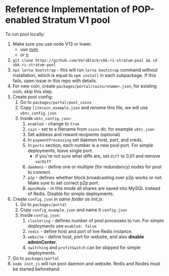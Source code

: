 # Reference Implementation of POP-enabled Stratum V1 pool

To run pool locally:

1. Make sure you use node V13 or lower.
    - use [nvm](https://github.com/nvm-sh/nvm#installation)
    - or [n](https://github.com/tj/n)
2. `git clone https://github.com/VeriBlock/vbk-ri-stratum-pool && cd vbk-ri-stratum-pool`
3. `npx lerna bootstrap` - this will run `lerna bootstrap` command without installation, which is equal to `npm install` in each subpackage. If this fails, open issue in this repo with details.
4. For new coin, create `packages/portal/coins/<name>.json`, for existing coin, skip this step.
5. Create pool config:
    1. Go to `packages/portal/pool_coins`
    2. Copy `litecoin_example.json` and *rename* this file, we will use `vbtc_config.json`
    3. Inside `vbtc_config.json`:
         1. `enabled` - change to `true`
         2. `coin` - set to a filename from `coins` dir, for example `vbtc.json`
         3. Set address and reward recipients (optional)
         4. In `paymentProcessing` set daemon host, port, and creds.
         5. In `ports` section, each number is a new pool port. For simple deployments, leave single port.
            - if you're not sure what diffs are, set `diff` to 0.01 and remove `varDiff`
         6. `daemons` - define one or multiple (for redundancy) nodes for pool to connect.
         7. `p2p` - defines whether block broadcasting over p2p works or not. Make sure to set correct p2p port.
         8. `mposMode` - in this mode all shares are saved into MySQL instead of Redis. Disable for simple deployments.
6. Create `config.json` in *same folder as init.js*:
   1. Go to `packages/portal`
   2. Copy `config_example.json` and name it `config.json`
   3. Inside `config.json`:
      1. `clustering` - defines number of pool processes to run. For simple deployments use `enabled: false`
      2. `redis` - define host and port of live Redis instance.
      3. `website` - define host, port for website, and also **disable adminCenter**.
      4. `switching` and `profitSwitch` can be skipped for simple deployments.
7. Go to `packages/portal`
8. `node init.js` will run pool daemon and website. Redis and Nodes must be started beforehand.

